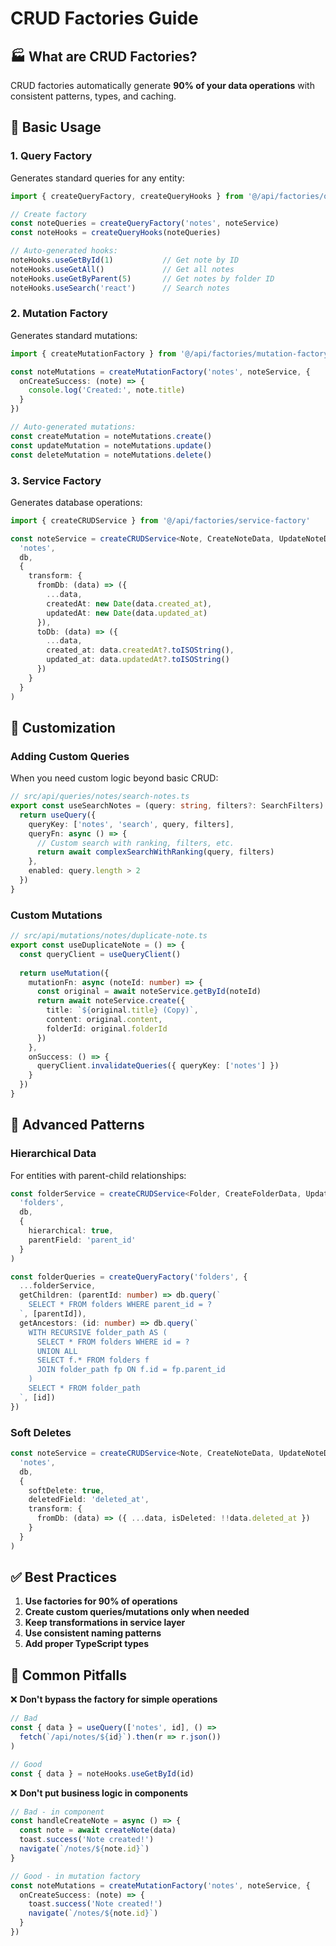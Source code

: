 # CRUD Factories Guide

## 🏭 What are CRUD Factories?

CRUD factories automatically generate **90% of your data operations** with consistent patterns, types, and caching.

## 🎯 Basic Usage

### 1. Query Factory

Generates standard queries for any entity:

```typescript
import { createQueryFactory, createQueryHooks } from '@/api/factories/query-factory'

// Create factory
const noteQueries = createQueryFactory('notes', noteService)
const noteHooks = createQueryHooks(noteQueries)

// Auto-generated hooks:
noteHooks.useGetById(1)           // Get note by ID
noteHooks.useGetAll()             // Get all notes
noteHooks.useGetByParent(5)       // Get notes by folder ID
noteHooks.useSearch('react')      // Search notes
```

### 2. Mutation Factory

Generates standard mutations:

```typescript
import { createMutationFactory } from '@/api/factories/mutation-factory'

const noteMutations = createMutationFactory('notes', noteService, {
  onCreateSuccess: (note) => {
    console.log('Created:', note.title)
  }
})

// Auto-generated mutations:
const createMutation = noteMutations.create()
const updateMutation = noteMutations.update() 
const deleteMutation = noteMutations.delete()
```

### 3. Service Factory

Generates database operations:

```typescript
import { createCRUDService } from '@/api/factories/service-factory'

const noteService = createCRUDService<Note, CreateNoteData, UpdateNoteData>(
  'notes',
  db,
  {
    transform: {
      fromDb: (data) => ({
        ...data,
        createdAt: new Date(data.created_at),
        updatedAt: new Date(data.updated_at)
      }),
      toDb: (data) => ({
        ...data,
        created_at: data.createdAt?.toISOString(),
        updated_at: data.updatedAt?.toISOString()
      })
    }
  }
)
```

## 🎨 Customization

### Adding Custom Queries

When you need custom logic beyond basic CRUD:

```typescript
// src/api/queries/notes/search-notes.ts
export const useSearchNotes = (query: string, filters?: SearchFilters) => {
  return useQuery({
    queryKey: ['notes', 'search', query, filters],
    queryFn: async () => {
      // Custom search with ranking, filters, etc.
      return await complexSearchWithRanking(query, filters)
    },
    enabled: query.length > 2
  })
}
```

### Custom Mutations

```typescript
// src/api/mutations/notes/duplicate-note.ts
export const useDuplicateNote = () => {
  const queryClient = useQueryClient()
  
  return useMutation({
    mutationFn: async (noteId: number) => {
      const original = await noteService.getById(noteId)
      return await noteService.create({
        title: `${original.title} (Copy)`,
        content: original.content,
        folderId: original.folderId
      })
    },
    onSuccess: () => {
      queryClient.invalidateQueries({ queryKey: ['notes'] })
    }
  })
}
```

## 🔧 Advanced Patterns

### Hierarchical Data

For entities with parent-child relationships:

```typescript
const folderService = createCRUDService<Folder, CreateFolderData, UpdateFolderData>(
  'folders',
  db,
  {
    hierarchical: true,
    parentField: 'parent_id'
  }
)

const folderQueries = createQueryFactory('folders', {
  ...folderService,
  getChildren: (parentId: number) => db.query(`
    SELECT * FROM folders WHERE parent_id = ?
  `, [parentId]),
  getAncestors: (id: number) => db.query(`
    WITH RECURSIVE folder_path AS (
      SELECT * FROM folders WHERE id = ?
      UNION ALL
      SELECT f.* FROM folders f
      JOIN folder_path fp ON f.id = fp.parent_id
    )
    SELECT * FROM folder_path
  `, [id])
})
```

### Soft Deletes

```typescript
const noteService = createCRUDService<Note, CreateNoteData, UpdateNoteData>(
  'notes',
  db,
  {
    softDelete: true,
    deletedField: 'deleted_at',
    transform: {
      fromDb: (data) => ({ ...data, isDeleted: !!data.deleted_at })
    }
  }
)
```

## ✅ Best Practices

1. **Use factories for 90% of operations**
2. **Create custom queries/mutations only when needed**
3. **Keep transformations in service layer**
4. **Use consistent naming patterns**
5. **Add proper TypeScript types**

## 🐛 Common Pitfalls

❌ **Don't bypass the factory for simple operations**
```typescript
// Bad
const { data } = useQuery(['notes', id], () => 
  fetch(`/api/notes/${id}`).then(r => r.json())
)

// Good  
const { data } = noteHooks.useGetById(id)
```

❌ **Don't put business logic in components**
```typescript
// Bad - in component
const handleCreateNote = async () => {
  const note = await createNote(data)
  toast.success('Note created!')
  navigate(`/notes/${note.id}`)
}

// Good - in mutation factory
const noteMutations = createMutationFactory('notes', noteService, {
  onCreateSuccess: (note) => {
    toast.success('Note created!')
    navigate(`/notes/${note.id}`)
  }
})
``` 